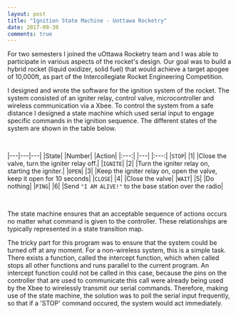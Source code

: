 ```yaml
---
layout: post
title: "Ignition State Machine - Uottawa Rocketry"
date: 2017-09-30
comments: true
---
```


For two semesters I joined the uOttawa Rocketry team and I was able to participate in various aspects of the rocket's design. Our goal was to build a hybrid rocket (liquid oxidizer, solid fuel) that would achieve a target apogee of 10,000ft, as part of the Intercollegiate Rocket Engineering Competition.

I designed and wrote the software for the ignition system of the rocket. The system consisted of an igniter relay, control valve, microcontroller and wireless communication via a Xbee. To control the system from a safe distance I designed a state machine which used serial input to engage specific commands in the ignition sequence. The different states of the system are shown in the table below. 

<br>
<center></center>

|---|---|---|
|State| |Number| |Action|
|:---:| |---| |:---:|
|`STOP`| |1| |Close the valve, turn the igniter relay off.|
|`IGNITE`| |2| |Turn the igniter relay on, starting the igniter.|
|`OPEN`| |3| |Keep the igniter relay on, open the valve, keep it open for 10 seconds|
|`CLOSE`| |4| |Close the valve|
|`WAIT`| |5| |Do nothing|
|`PING`| |6| |Send ``"I AM ALIVE!"`` to the base station over the radio|


<br>

The state machine ensures that an acceptable sequence of actions occurs no matter what command is given to the controller. These relationships are typically represented in a state transition map.

<!-- Insert picture of state map -->

The tricky part for this program was to ensure that the system could be turned off at any moment. For a non-wireless system, this is a simple task. There exists a function, called the intercept function, which when called stops all other functions and runs parallel to the current program.  An intercept function could not be called in this case, because the pins on the controller that are used to communicate this call were already being used by the Xbee to wirelessly transmit our serial commands. Therefore, making use of the state machine, the solution was to poll the serial input frequently, so that if a 'STOP' command occured, the system would act immediately.



